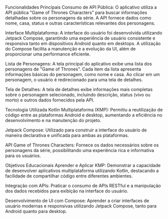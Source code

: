 Funcionalidades Principais
Consumo de API Pública:
O aplicativo utiliza a API pública "Game of Thrones Characters" para buscar informações detalhadas sobre os personagens da série. A API fornece dados como nome, casa, status e outras características relevantes dos personagens.

Interface Multiplataforma:
A interface do usuário foi desenvolvida utilizando Jetpack Compose, garantindo uma experiência de usuário consistente e responsiva tanto em dispositivos Android quanto em desktops. A utilização do Compose facilita a manutenção e a evolução da UI, além de proporcionar uma performance eficiente.

Lista de Personagens:
A tela principal do aplicativo exibe uma lista dos personagens de "Game of Thrones". Cada item da lista apresenta informações básicas do personagem, como nome e casa. Ao clicar em um personagem, o usuário é redirecionado para uma tela de detalhes.

Tela de Detalhes:
A tela de detalhes exibe informações mais completas sobre o personagem selecionado, incluindo descrição, status (vivo ou morto) e outros dados fornecidos pela API.

Tecnologia Utilizada
Kotlin Multiplataforma (KMP):
Permitiu a reutilização de código entre as plataformas Android e desktop, aumentando a eficiência no desenvolvimento e na manutenção do projeto.

Jetpack Compose:
Utilizado para construir a interface do usuário de maneira declarativa e unificada para ambas as plataformas.

API Game of Thrones Characters:
Fornece os dados necessários sobre os personagens da série, possibilitando uma experiência rica e informativa para os usuários.

Objetivos Educacionais
Aprender e Aplicar KMP:
Demonstrar a capacidade de desenvolver aplicativos multiplataforma utilizando Kotlin, destacando a facilidade de compartilhar código entre diferentes ambientes.

Integração com APIs:
Praticar o consumo de APIs RESTful e a manipulação dos dados recebidos para exibição na interface do usuário.

Desenvolvimento de UI com Compose:
Aprender a criar interfaces de usuário modernas e responsivas utilizando Jetpack Compose, tanto para Android quanto para desktop.
